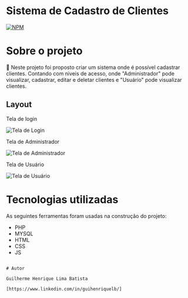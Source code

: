 # Sistema de Cadastro de Clientes

[![NPM](https://img.shields.io/npm/l/react)](https://github.com/guihenriquelb/cadastro-clientes/blob/master/LICENSE) 

# Sobre o projeto

🚀 Neste projeto foi proposto criar um sistema onde é possível cadastrar clientes. Contando com niveis de acesso, onde "Administrador" pode visualizar, cadastrar, editar e deletar clientes e "Usuário" pode visualizar clientes.



## Layout 
Tela de login

![Tela de Login](https://i.imgur.com/sFGCF5g.png)

Tela de Administrador

![Tela de Administrador](https://i.imgur.com/QjsyXNZ.png)

 Tela de Usuário

![Tela de Usuário](https://i.imgur.com/ACRfG4B.png)

# Tecnologias utilizadas

As seguintes ferramentas foram usadas na construção do projeto:


- PHP
- MYSQL
- HTML
- CSS
- JS

```

# Autor

Guilherme Henrique Lima Batista

[https://www.linkedin.com/in/guihenriquelb/]


